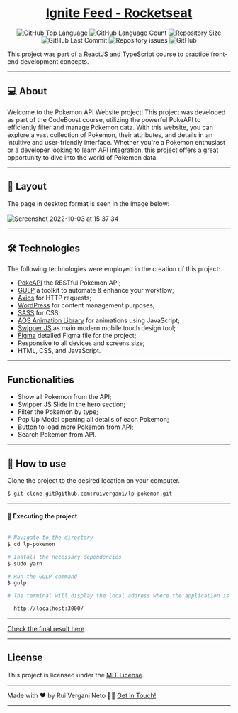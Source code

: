 <p align="center">
  <h1 align="center"><a href="https://ruivergani.github.io/lp-pokemon/">Ignite Feed - Rocketseat</a></h1>
</p>

<p align="center" margin-top="25px" >
  <img alt="GitHub Top Language" src="https://img.shields.io/github/languages/top/ruivergani/ignite-feed-ts">

  <img alt="GitHub Language Count" src="https://img.shields.io/github/languages/count/ruivergani/ignite-feed-ts">

  <img alt="Repository Size" src="https://img.shields.io/github/repo-size/ruivergani/ignite-feed-ts">

  <img alt="GitHub Last Commit" src="https://img.shields.io/github/last-commit/ruivergani/ignite-feed-ts">

  <img alt="Repository issues" src="https://img.shields.io/github/issues/ruivergani/ignite-feed-ts">

  <img alt="GitHub" src="https://img.shields.io/github/license/ruivergani/ignite-feed-ts">
</p>

This project was part of a ReactJS and TypeScript course to practice front-end development concepts.
___

## 💻 About

Welcome to the Pokemon API Website project! This project was developed as part of the CodeBoost course, utilizing the powerful PokeAPI to efficiently filter and manage Pokemon data. With this website, you can explore a vast collection of Pokemon, their attributes, and details in an intuitive and user-friendly interface. Whether you're a Pokemon enthusiast or a developer looking to learn API integration, this project offers a great opportunity to dive into the world of Pokemon data.

___

## 🎨 Layout
The page in desktop format is seen in the image below:
\
\
![Screenshot 2022-10-03 at 15 37 34](https://user-images.githubusercontent.com/70537459/193604758-4b16306f-92b3-4de8-bf91-95c0f0096d1f.png)

___

## 🛠 Technologies

The following technologies were employed in the creation of this project:

- [PokeAPI](https://pokeapi.co/) the RESTful Pokémon API;
- [GULP](https://gulpjs.com/) a toolkit to automate & enhance your workflow;
- [Axios](https://axios-http.com/) for HTTP requests;
- [WordPress](https://wordpress.org/) for content management purposes;
- [SASS](https://sass-lang.com/) for CSS;
- [AOS Animation Library](https://michalsnik.github.io/aos/) for animations using JavaScript;
- [Swipper JS](https://swiperjs.com/) as main modern mobile touch design tool;
- [Figma](https://www.figma.com/file/LVNssQDuZp0afhif9M4FrZ/Pok%C3%A9mon---Codeboost?type=design&node-id=54%3A296&mode=design&t=d5fUXAAzJl69TwFA-1) detailed Figma file for the project;
- Responsive to all devices and screens size;
- HTML, CSS, and JavaScript.

___

## Functionalities

- Show all Pokemon from the API;
- Swipper JS Slide in the hero section;
- Filter the Pokemon by type;
- Pop Up Modal opening all details of each Pokemon;
- Button to load more Pokemon from API;
- Search Pokemon from API.
  
___

## 🚀 How to use

Clone the project to the desired location on your computer.

```bash
$ git clone git@github.com:ruivergani/lp-pokemon.git
```
___

#### 🚧 Executing the project
```bash

# Navigate to the directory
$ cd lp-pokemon

# Install the necessary dependencies
$ sudo yarn

# Run the GULP command
$ gulp

# The terminal will display the local address where the application is running:

  http://localhost:3000/

```

___

[Check the final result here](https://ruivergani.github.io/lp-pokemon/)

___

## License

This project is licensed under the [MIT License](https://opensource.org/license/mit/).
___

Made with ❤️ by Rui Vergani Neto 👋🏽 [Get in Touch!](https://www.linkedin.com/in/ruivergani/)

---
